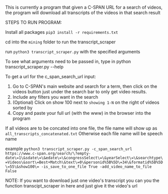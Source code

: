 This is currently a program that given a C-SPAN URL for a search of videos, the program will download all transcripts of the videos in that search result

STEPS TO RUN PROGRAM:

Install all packages `pip3 install -r requirements.txt`

cd into the `mining` folder to run the transcript_scraper

run `python3 transcript_scraper.py` with the specified arguments

To see what arguments need to be passed in, type in python transcript_scraper.py --help 

To get a url for the c_span_search_url input:
1. Go to C-SPAN's main website and search for a term, then click on the videos button just under the search bar to only get video results.
2. Include any filters you want in the search
3. (Optional) Click on show 100 next to `showing 1-N` on the right of videos sorted by
4. Copy and paste your full url (with the www) in the browser into the program 

If all videos are to be concated into one file, the file name will show up as `all_transcripts_concatenated.txt`
Otherwise each file name will be speech name

example `python3 transcript_scraper.py -c_span_search_url https://www.c-span.org/search/\?empty-date\=1\&sdate\=\&edate\=\&congressSelect\=\&yearSelect\=\&searchtype\=Videos\&sort\=Best+Match\&text\=0\&personid%5B%5D\=34\&formatid%5B%5D\=55\&show100\= -is_save_to_one_file True -add_video_name_to_file False`

NOTE: If you want to download just one video's transcript you can you the function transcipt_scraper in here and just
give it the video's url